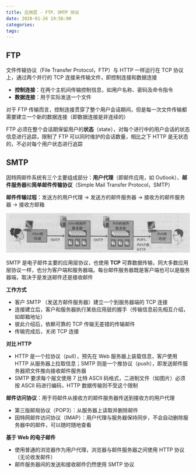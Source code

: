 ```yaml
---
title: 应用层 - FTP、SMTP 协议
date: 2020-01-26 19:56:00
categories: 
tags:
---
```

## FTP
文件传输协议（File Transfer Protocol，FTP）与 HTTP 一样运行在 TCP 协议上，通过两个并行的 TCP 连接来传输文件，即控制连接和数据连接

- **控制连接**：在两个主机间传输控制信息，如用户名称、密码及命令指令
- **数据连接**：用于实际发送一个文件

对于 FTP 传输而言，控制连接贯穿了整个用户会话期间，但是每一次文件传输都需要建立一个新的数据连接（即数据连接是非连续的）

FTP 必须在整个会话期保留用户的**状态**（state），对每个进行中的用户会话的状态信息进行追踪，限制了 FTP 可以同时维护的会话数量，相比之下 HTTP 是无状态的，不必对每个用户状态进行追踪

## SMTP
因特网邮件系统有三个主要组成部分：**用户代理**（即邮件应用，如 Outlook）、**邮件服务器**和**简单邮件传输协议**（Simple Mail Transfer Protocol，SMTP）

**邮件传输过程**：发送方的用户代理 -> 发送方的邮件服务器 -> 接收方的邮件服务器 -> 接收方邮箱

![email](/img/Network/email.png)

SMTP 是电子邮件主要的应用层协议，也使用 **TCP** 可靠数据传输，同大多数应用层协议一样，也分为客户端和服务器端。每台邮件服务器既是客户端也可以是服务器端，取决于是发送邮件还是接收邮件

**工作方式**  
- 客户 SMTP （发送方邮件服务器）建立一个到服务器端的 TCP 连接
- 连接建立后，客户和服务器执行某些应用层的握手（传输信息前先相互介绍，如邮箱地址）
- 彼此介绍后，依赖可靠的 TCP 传输无差错的传输邮件
- 传输完成后，关闭 TCP 连接

**对比 HTTP** 
- HTTP 是一个拉协议（pull），预先在 Web 服务器上装载信息，客户使用 HTTP 从服务器上拉取信息；SMTP 则是一个推协议（push），即发送邮件服务器把文件推向接收邮件服务器
- SMTP 要求每个报文使用 7 比特 ASCII 码格式，二进制文件（如图片）必须按 ASCII 码进行编码，HTTP 数据传输则不受这个限制

**邮件访问协议**：用于将邮件从接收方的邮件服务器传送到接收方的用户代理  
- 第三版邮局协议（POP3）：从服务器上读取并删除邮件
- 因特网邮件访问协议（IMAP）：用户代理与服务器保持同步，不会自动删除服务器中的邮件，可以随时随地查看

**基于 Web 的电子邮件**  
- 使用普通的浏览器作为用户代理，浏览器与邮件服务器之间使用 HTTP 协议（无论收发邮件）
- 邮件服务器间的发送和接收邮件仍然使用 SMTP 协议